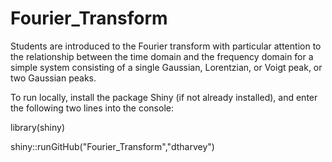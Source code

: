 # Fourier_Transform
 
Students are introduced to the Fourier transform with particular attention to the relationship between the time domain and the frequency domain for a simple system consisting of a single Gaussian, Lorentzian, or Voigt peak, or two Gaussian peaks.

To run locally, install the package Shiny (if not already installed), and enter the following two lines into the console:

library(shiny)

shiny::runGitHub("Fourier_Transform","dtharvey")
